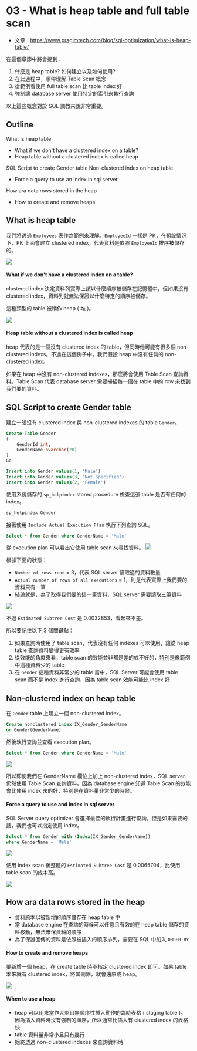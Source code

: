 # 03 - What is heap table and full table scan
* 文章：https://www.pragimtech.com/blog/sql-optimization/what-is-heap-table/

在這個章節中將會提到：
1. 什麼是 heap table? 如何建立以及如何使用?
2. 在此過程中，順帶理解 Table Scan 概念
3. 從範例看使用 full table scan 比 table index 好
4. 強制讓 database server 使用特定的索引來執行查詢

以上這些概念對於 SQL 調教來說非常重要。

## Outline
What is heap table
  * What if we don't have a clustered index on a table?
  * Heap table without a clustered index is called heap

SQL Script to create Gender table
Non-clustered index on heap table
  * Force a query to use an index in sql server

How ara data rows stored in the heap
  * How to create and remove heaps

## What is heap table
我們將透過 `Employees` 表作為範例來理解。`EmployeeId` 一樣是 PK，在預設情況下，PK 上面會建立 clustered index，代表資料是依照 `EmployeeId` 排序被儲存的。

![](/images/sql-opt/3-1.jpg)

#### What if we don't have a clustered index on a table?
clustered index 決定資料列實際上該以什麼順序被儲存在記憶體中，但如果沒有 clustered index，資料列就無法保證以什麼特定的順序被儲存。

這種類型的 table 被稱作 heap ( 堆 )。

![](/images/sql-opt/3-2.png)

#### Heap table without a clustered index is called heap
heap 代表的是一個沒有 clustered index 的 table，但同時他可能有很多個 non-clustered indexs。不過在這個例子中，我們假設 heap 中沒有任何的 non-clustered index。

如果在 heap 中沒有 non-clustered indexes，那麼將會使用 Table Scan 查詢資料。Table Scan 代表 database server 需要掃描每一個在 table 中的 row 來找到我們要的資料。

## SQL Script to create Gender table
建立一張沒有 clustered index 與 non-clustered indexes 的 table `Gender`。

```sql
Create Table Gender
(
	GenderId int,
	GenderName nvarchar(20)
)
Go

Insert into Gender values(1, 'Male')
Insert into Gender values(3, 'Not Specified')
Insert into Gender values(2, 'Female')
```

使用系統儲存的 `sp_helpindex` stored procedure 檢查這張 table 是否有任何的 index。
```sql
sp_helpindex Gender
```

接著使用 `Include Actual Execution Plan` 執行下列查詢 SQL。
```sql
Select * from Gender where GenderName = 'Male'
```

從 execution plan 可以看出它使用 table scan 來尋找資料。
![](/images/sql-opt/3-3.png)

根據下面的狀態：

* `Number of rows read` = 3，代表 SQL server 讀取過的資料數量
* `Actual number of rows of all executions` = 1，則是代表實際上我們要的資料只有一筆
* 結論就是，為了取得我們要的這一筆資料，SQL server 需要讀取三筆資料

![](/images/sql-opt/3-4.png)

不過 `Estimated Subtree Cost` 是 0.0032853，看起來不差。

所以要記住以下 3 個關鍵點：
1. 如果查詢時使用了 table scan，代表沒有任何 indexes 可以使用，讓從 heap table 查詢資料變得更有效率
2. 從效能的角度來看，table scan 的效能並非都是差的或不好的，特別是像範例中這種資料少的 table
3. 在 `Gender` 這種資料非常少的 table 當中，SQL Server 可能會使用 table scan 而不是 index 進行查詢，因為 table scan 效能可能比 index 好

## Non-clustered index on heap table
在 `Gender` table 上建立一個 non-clustered index。

```sql
Create nonclustered index IX_Gender_GenderName
on Gender(GenderName)
```

然後執行查詢並查看 execution plan。
```sql
Select * from Gender where GenderName = 'Male'
```

![](/images/sql-opt/3-5.png)

所以即使我們在 GenderName 欄位上加上 non-clustered index，SQL server 仍然使用 Table Scan 查詢資料。因為 database engine 知道 Table Scan 的效能會比使用 index 來的好，特別是在資料量非常少的時候。

#### Force a query to use and index in sql server
SQL Server query optimizer 會選擇最佳的執行計畫進行查詢。但是如果需要的話，我們也可以指定使用 index。

```sql
Select * from Gender with (Index(IX_Gender_GenderName))
where GenderName = 'Male'
```

![](/images/sql-opt/3-6.png)

使用 index scan 後整體的 `Estimated Subtree Cost` 是 0.0065704，比使用 table scan 的成本高。

![](/images/sql-opt/3-7.png)

## How ara data rows stored in the heap
* 資料原本以被新增的順序儲存在 heap table 中
* 當 database engine 在查詢的時候可以任意且有效的在 heap table 儲存的資料移動，無法確保資料的順序
* 為了保證回傳的資料是依照被插入的順序排列，需要在 SQL 中加入 `ORDER BY`

#### How to create and remove heaps
要新增一個 heap，在 create table 時不指定 clustered index 即可。如果 table 本來就有 clustered index，將其刪除，就會還原成 heap。

![](/images/sql-opt/3-8.jpg)

#### When to use a heap
* heap 可以用來當作大型且無順序性插入動作的臨時表格 ( staging table )。因為插入資料時沒有強制的順序，所以通常比插入有 clustered index 的表格快
* table 資料量非常小且只有幾行
* 始終透過 non-clustered indexes 來查詢資料時